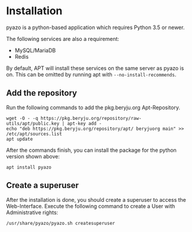 # Installation

pyazo is a python-based application which requires Python 3.5 or newer.

The following services are also a requirement:

 - MySQL/MariaDB
 - Redis

By default, APT will install these services on the same server as pyazo is on. This can be omitted by running apt with `--no-install-recommends`.

## Add the repository

Run the following commands to add the pkg.beryju.org Apt-Repository.

```
wget -O - -q https://pkg.beryju.org/repository/raw-utils/apt/public.key | apt-key add -
echo "deb https://pkg.beryju.org/repository/apt/ beryjuorg main" >> /etc/apt/sources.list
apt update
```

After the commands finish, you can install the package for the python version shown above:

```
apt install pyazo
```

## Create a superuser

After the installation is done, you should create a superuser to access the Web-Interface. Execute the following command to create a User with Administrative rights:

```
/usr/share/pyazo/pyazo.sh createsuperuser
```
